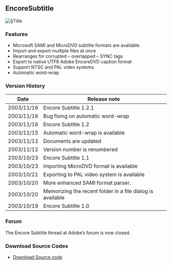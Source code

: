 ## EncoreSubtitle

![](https://stratosphere631.files.wordpress.com/2011/05/encoresubtitle.png "§Title")

### Features

- Microsoft SAMI and MicroDVD subtitle formats are available.
- Import and export multiple files at once
- Rearranges for corrupted – overlapped – SYNC tags
- Export to native UTF8 Adobe EncoreDVD caption format
- Support NTSC and PAL video systems
- Automatic word-wrap

### Version History

Date|Release note
---|---
2003/11/16|Encore Subtitle 1.2.1
2003/11/16|Bug fixing on automatic word-wrap
2003/11/16|Encore Subtitle 1.2
2003/11/15|Automatic word-wrap is available
2003/11/12|Documents are updated
2003/11/12|Version number is renumbered
2003/10/23|Encore Subtitle 1.1
2003/10/23|Importing MicroDVD format is available
2003/10/21|Exporting to PAL video system is available
2003/10/20|More enhanced SAMI format parser.
2003/10/20|Memorizing the recent folder in a file dialog is available
2003/10/19|Encore Subtitle 1.0

### Forum

The Encore Subtitle thread at Adobe’s forum is now closed.

### Download Source Codes

- [Download Source code](https://github.com/maidaro/encoresubtitle/archive/refs/tags/1.2.1.zip)
